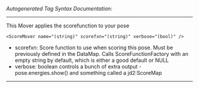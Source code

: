 _Autogenerated Tag Syntax Documentation:_

---
This Mover applies the scorefunction to your pose

```
<ScoreMover name="(string)" scorefxn="(string)" verbose="(bool)" />
```

-   scorefxn: Score function to use when scoring this pose. Must be previously defined in the DataMap. Calls ScoreFunctionFactory with an empty string by default, which is either a good default or NULL
-   verbose: boolean controls a bunch of extra output - pose.energies.show() and something called a jd2:ScoreMap

---
